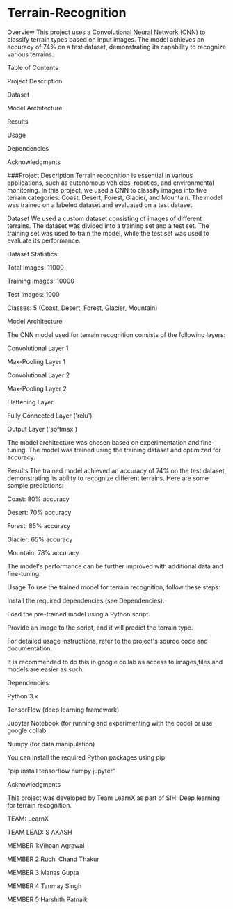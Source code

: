 # Terrain-Recognition

Overview
This project uses a Convolutional Neural Network (CNN) to classify terrain types based on input images. The model achieves an accuracy of 74% on a test dataset, demonstrating its capability to recognize various terrains.

Table of Contents

Project Description

Dataset

Model Architecture

Results

Usage

Dependencies

Acknowledgments

###Project Description
Terrain recognition is essential in various applications, such as autonomous vehicles, robotics, and environmental monitoring. In this project, we used a CNN to classify images into five terrain categories: Coast, Desert, Forest, Glacier, and Mountain. The model was trained on a labeled dataset and evaluated on a test dataset.

Dataset
We used a custom dataset consisting of images of different terrains. The dataset was divided into a training set and a test set. The training set was used to train the model, while the test set was used to evaluate its performance.

Dataset Statistics:

Total Images: 11000

Training Images: 10000

Test Images: 1000

Classes: 5 (Coast, Desert, Forest, Glacier, Mountain)

Model Architecture

The CNN model used for terrain recognition consists of the following layers:

Convolutional Layer 1

Max-Pooling Layer 1

Convolutional Layer 2

Max-Pooling Layer 2

Flattening Layer

Fully Connected Layer ('relu')

Output Layer ('softmax')

The model architecture was chosen based on experimentation and fine-tuning. The model was trained using the training dataset and optimized for accuracy.

Results
The trained model achieved an accuracy of 74% on the test dataset, demonstrating its ability to recognize different terrains. Here are some sample predictions:

Coast: 80% accuracy

Desert: 70% accuracy

Forest: 85% accuracy

Glacier: 65% accuracy

Mountain: 78% accuracy

The model's performance can be further improved with additional data and fine-tuning.

Usage
To use the trained model for terrain recognition, follow these steps:

Install the required dependencies (see Dependencies).

Load the pre-trained model using a Python script.

Provide an image to the script, and it will predict the terrain type.

For detailed usage instructions, refer to the project's source code and documentation.

It is recommended to do this in google collab as access to images,files and models are easier as such.

Dependencies:

Python 3.x

TensorFlow (deep learning framework)

Jupyter Notebook (for running and experimenting with the code) or use google collab

Numpy (for data manipulation)

You can install the required Python packages using pip:

"pip install tensorflow numpy  jupyter"

Acknowledgments

This project was developed by Team LearnX as part of SIH: Deep learning for terrain recognition.

TEAM: LearnX

TEAM LEAD: S AKASH

MEMBER 1:Vihaan Agrawal

MEMBER 2:Ruchi Chand Thakur

MEMBER 3:Manas Gupta

MEMBER 4:Tanmay Singh

MEMBER 5:Harshith Patnaik
